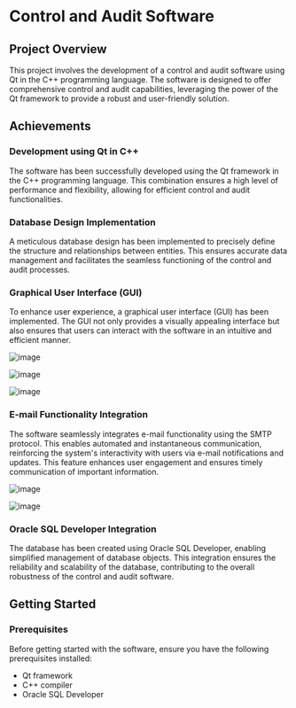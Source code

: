 # Control and Audit Software

## Project Overview

This project involves the development of a control and audit software using Qt in the C++ programming language. The software is designed to offer comprehensive control and audit capabilities, leveraging the power of the Qt framework to provide a robust and user-friendly solution.

## Achievements

### Development using Qt in C++

The software has been successfully developed using the Qt framework in the C++ programming language. This combination ensures a high level of performance and flexibility, allowing for efficient control and audit functionalities.

### Database Design Implementation

A meticulous database design has been implemented to precisely define the structure and relationships between entities. This ensures accurate data management and facilitates the seamless functioning of the control and audit processes.

### Graphical User Interface (GUI)

To enhance user experience, a graphical user interface (GUI) has been implemented. The GUI not only provides a visually appealing interface but also ensures that users can interact with the software in an intuitive and efficient manner.

![image](https://github.com/Heythaam/Projet-Qt/assets/123275074/50f62e6c-02a1-45e8-af7a-4e6333cf8664)

![image](https://github.com/Heythaam/Projet-Qt/assets/123275074/46a7393b-b240-42d0-b46d-992788569175)

![image](https://github.com/Heythaam/Projet-Qt/assets/123275074/fc7a2563-53c6-4535-bf2d-938c42c09962)


### E-mail Functionality Integration

The software seamlessly integrates e-mail functionality using the SMTP protocol. This enables automated and instantaneous communication, reinforcing the system's interactivity with users via e-mail notifications and updates. This feature enhances user engagement and ensures timely communication of important information.

![image](https://github.com/Heythaam/Projet-Qt/assets/123275074/fd107de7-1324-47b2-aa31-47e70d515150)

![image](https://github.com/Heythaam/Projet-Qt/assets/123275074/0c36b8c5-1593-4575-8266-337ab1564a16)



### Oracle SQL Developer Integration

The database has been created using Oracle SQL Developer, enabling simplified management of database objects. This integration ensures the reliability and scalability of the database, contributing to the overall robustness of the control and audit software.

## Getting Started

### Prerequisites

Before getting started with the software, ensure you have the following prerequisites installed:

- Qt framework
- C++ compiler
- Oracle SQL Developer

